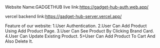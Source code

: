 Website Name:GADGETHUB
live link:https://gadget-hub-auth.web.app/

vercel backend link:https://gadget-hub-server.vercel.app/



Feature of our website:
1.User Authentication.
2.User Can Add Product Using Add Product Page.
3.User Can See Product By Clicking Brand Card.
4.User Can Update Existing Product.
5>User Can Add Product To Cart And Also Delete It.